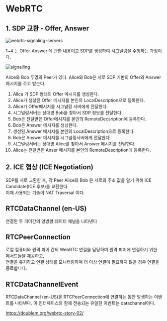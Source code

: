 # WebRTC

## 1. SDP 교환 - Offer, Answer

![webrtc-signaling-servers](https://doublems.github.io/assets/postphoto/20210720/img_1.png)

1~4 는 Offer-Answer 에 관한 내용이고 SDP를 생성하여 시그널링을 수행하는 과정이다.

![signalling](https://doublems.github.io/assets/postphoto/20210720/img_3.png)

Alice와 Bob 두명의 Peer가 있다. Alice와 Bob은 서로 SDP 기반의 Offer와 Answer 메시지를 주고 받는다.   

1. Alice 가 SDP 형태의 Offer 메시지를 생성한다.
2. Alice가 생성된 Offer 메시지를 본인의 LocalDescription으로 등록한다.
3. Alice가 Offer메시지를 시그널링 서버에게 전달한다.
4. 시그널링서버는 상대방 Bob을 찾아서 SDP 정보를 전달한다.
5. Bob은 전달받은 Offer메시지를 본인의 RemoteDecsription에 등록한다.
6. Bob은 Answer 메시지를 생성한다.
7. 생성된 Answer 메시지를 본인의 LocalDescription으로 등록한다.
8. Bob은 Answer 메시지를 시그널링서버에게 전달한다.
9. 시그널링서버는 상대방 Alice를 찾아서 Answer 메시지를 전달한다.
10. Alice는 전달받은 Anser 메시지를 본인의 RemoteDescription에 등록한다.

## 2. ICE 협상 (ICE Negotiation)
SDP를 서로 교환한 후, 각 Peer Alice와 Bob 은 서로의 주소 값을 알기 위해 ICE Candidate(ICE 후보)를 교환한다.   
이때 사용되는 기술이 NAT Traversal 이다.



















## RTCDataChannel (en-US)
연결된 두 피어간의 양방향 데이터 채널을 나타낸다

## RTCPeerConnection 
로컬 컴퓨터와 원격 피어 간의 WebRTC 연결을 담당하며 원격 피어에 연결하기 위한 메서드들을 제공하고,    
연결을 유지하고 연결 상태를 모니터링하며 더 이상 연결이 필요하지 않을 경우 연결을 종료합니다.   


## RTCDataChannelEvent
RTCDataChannel (en-US)을 RTCPeerConnection에 연결하는 동안 발생하는 이벤트를 나타낸다.
이 인터페이스와 함께 전송되는 유일한 이벤트는 datachannel이다.

https://doublem.org/webrtc-story-02/
